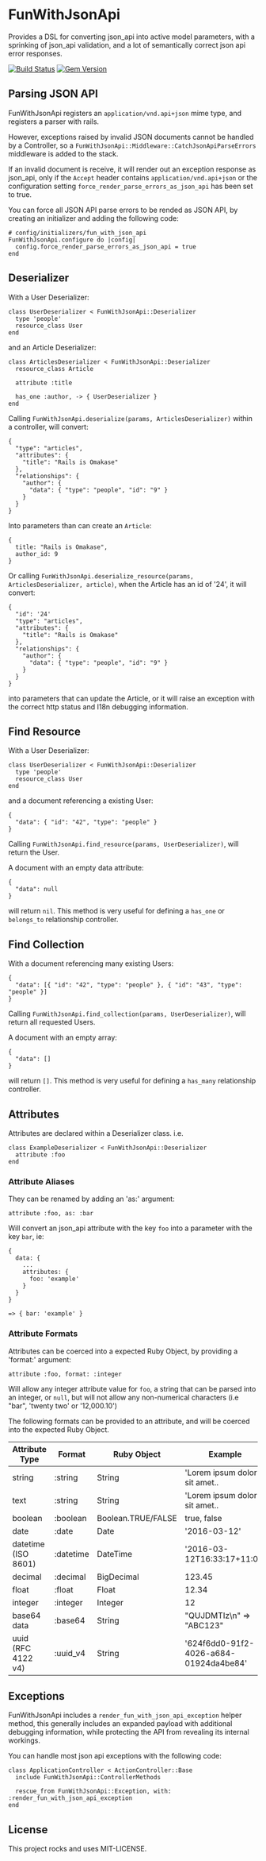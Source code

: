 # FunWithJsonApi

Provides a DSL for converting json_api into active model parameters, with a sprinking of json_api validation, and a lot of semantically correct json api error responses.

[![Build Status](https://travis-ci.org/bmorrall/fun_with_json_api.svg?branch=master)](https://travis-ci.org/bmorrall/fun_with_json_api)
[![Gem Version](https://badge.fury.io/rb/fun_with_json_api.svg)](https://badge.fury.io/rb/fun_with_json_api)

## Parsing JSON API

FunWithJsonApi registers an `application/vnd.api+json` mime type, and registers a parser with rails.

However, exceptions raised by invalid JSON documents cannot be handled by a Controller, so a
`FunWithJsonApi::Middleware::CatchJsonApiParseErrors` middleware is added to the stack.

If an invalid document is receive, it will render out an exception response as json_api, only if
the `Accept` header contains `application/vnd.api+json` or the configuration setting
`force_render_parse_errors_as_json_api` has been set to true.

You can force all JSON API parse errors to be rended as JSON API, by creating an initializer and
adding the following code:

```
# config/initializers/fun_with_json_api
FunWithJsonApi.configure do |config|
  config.force_render_parse_errors_as_json_api = true
end
```

## Deserializer

With a User Deserializer:

```
class UserDeserializer < FunWithJsonApi::Deserializer
  type 'people'
  resource_class User
end
```

and an Article Deserializer:

```
class ArticlesDeserializer < FunWithJsonApi::Deserializer
  resource_class Article

  attribute :title

  has_one :author, -> { UserDeserializer }
end
```

Calling `FunWithJsonApi.deserialize(params, ArticlesDeserializer)` within a controller,
will convert:

```
{
  "type": "articles",
  "attributes": {
    "title": "Rails is Omakase"
  },
  "relationships": {
    "author": {
      "data": { "type": "people", "id": "9" }
    }
  }
}
```

Into parameters than can create an `Article`:

```
{
  title: "Rails is Omakase",
  author_id: 9
}
```

Or calling `FunWithJsonApi.deserialize_resource(params, ArticlesDeserializer, article)`,
when the Article has an id of '24', it will convert:

```
{
  "id": '24'
  "type": "articles",
  "attributes": {
    "title": "Rails is Omakase"
  },
  "relationships": {
    "author": {
      "data": { "type": "people", "id": "9" }
    }
  }
}
```

into parameters that can update the Article, or it will raise an exception with the correct http
status and I18n debugging information.

## Find Resource

With a User Deserializer:

```
class UserDeserializer < FunWithJsonApi::Deserializer
  type 'people'
  resource_class User
end
```

and a document referencing a existing User:

```
{
  "data": { "id": "42", "type": "people" }
}
```

Calling `FunWithJsonApi.find_resource(params, UserDeserializer)`, will return the User.

A document with an empty data attribute:

```
{
  "data": null
}
```

will return `nil`. This method is very useful for defining a `has_one` or `belongs_to` relationship
controller.

## Find Collection

With a document referencing many existing Users:

```
{
  "data": [{ "id": "42", "type": "people" }, { "id": "43", "type": "people" }]
}
```

Calling `FunWithJsonApi.find_collection(params, UserDeserializer)`, will return all requested Users.

A document with an empty array:

```
{
  "data": []
}
```

will return `[]`. This method is very useful for defining a `has_many` relationship
controller.

## Attributes

Attributes are declared within a Deserializer class. i.e.

```
class ExampleDeserializer < FunWithJsonApi::Deserializer
  attribute :foo
end
```

### Attribute Aliases

They can be renamed by adding an 'as:' argument:

`attribute :foo, as: :bar`

Will convert an json_api attribute with the key `foo` into a parameter with the key `bar`, ie:

```
{
  data: {
    ...
    attributes: {
      foo: 'example'
    }
  }
}

=> { bar: 'example' }
```

### Attribute Formats

Attributes can be coerced into a expected Ruby Object, by providing a 'format:' argument:

`attribute :foo, format: :integer`

Will allow any integer attribute value for `foo`, a string that can be parsed into an integer,
or `null`, but will not allow any non-numerical characters (i.e "bar", 'twenty two' or '12,000.10')

The following formats can be provided to an attribute, and will be coerced into the expected
Ruby Object.

| Attribute Type      | Format      | Ruby Object        | Example                                |
| ------------------- | ----------- | ------------------ | -------------------------------------- |
| string              | :string     | String             | 'Lorem ipsum dolor sit amet..          |
| text                | :string     | String             | 'Lorem ipsum dolor sit amet..          |
| boolean             | :boolean    | Boolean.TRUE/FALSE | true, false                            |
| date                | :date       | Date               | '2016-03-12'                           |
| datetime (ISO 8601) | :datetime   | DateTime           | '2016-03-12T16:33:17+11:00'            |
| decimal             | :decimal    | BigDecimal         | 123.45                                 |
| float               | :float      | Float              | 12.34                                  |
| integer             | :integer    | Integer            | 12                                     |
| base64 data         | :base64     | String             | "QUJDMTIz\n" => "ABC123"               |
| uuid (RFC 4122 v4)  | :uuid_v4    | String             | '624f6dd0-91f2-4026-a684-01924da4be84' |

## Exceptions

FunWithJsonApi includes a `render_fun_with_json_api_exception` helper method,
this generally includes an expanded payload with additional debugging information,
while protecting the API from revealing its internal workings.

You can handle most json api exceptions with the following code:

```
class ApplicationController < ActionController::Base
  include FunWithJsonApi::ControllerMethods

  rescue_from FunWithJsonApi::Exception, with: :render_fun_with_json_api_exception
end
```

## License

This project rocks and uses MIT-LICENSE.
